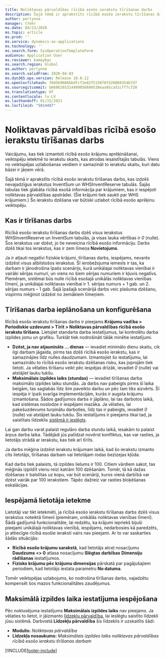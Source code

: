 ```yaml
---
title: Noliktavas pārvaldības rīcībā esošo ierakstu tīrīšanas darbs
description: Šajā tēmā ir aprakstīts rīcībā esošo ierakstu tīrīšanas darbs, kas palīdz uzlabot sistēmas veiktspēju, identificējot un dzēšot saistītus, bet nevajadzīgus ierakstus.
author: perlynne
manager: tfehr
ms.date: 04/23/2020
ms.topic: article
ms.prod: ''
ms.service: dynamics-ax-applications
ms.technology: ''
ms.search.form: SysOperationTemplateForm
audience: Application User
ms.reviewer: kamaybac
ms.search.region: Global
ms.author: perlynne
ms.search.validFrom: 2020-04-03
ms.dyn365.ops.version: Release 10.0.12
ms.openlocfilehash: f045b9686bbdfcf3e82f5158f0fd28860354b7d7
ms.sourcegitcommit: b6686265314499056690538eaa95ca51cff7c720
ms.translationtype: HT
ms.contentlocale: lv-LV
ms.lasthandoff: 01/15/2021
ms.locfileid: "5014487"
---
```

# <a name="warehouse-management-on-hand-entries-cleanup-job"></a>Noliktavas pārvaldības rīcībā esošo ierakstu tīrīšanas darbs

Vaicājumu, kas tiek izmantoti rīcībā esošo krājumu aprēķināšanai, veiktspēju ietekmē to ierakstu skaits, kas atrodas iesaistītajās tabulās. Viens no veiktspējas uzlabošanas veidiem ir samazināt to ierakstu skaitu, kuri datu bāzei ir jāņem vērā.

Šajā tēmā ir aprakstīts rīcībā esošo ierakstu tīrīšanas darbs, kas izdzēš nevajadzīgus ierakstus InventSum un WHSInventReserve tabulās. Šajās tabulas tiek glabāta rīcībā esošā informācija par krājumiem, kas ir iespējoti noliktavas pārvaldības apstrādei. (Šie krājumi tiek saukti par WHS krājumiem.) Šo ierakstu dzēšana var būtiski uzlabot rīcībā esošo aprēķinu veiktspēju.

## <a name="what-the-cleanup-job-does"></a>Kas ir tīrīšanas darbs

Rīcībā esošo ierakstu tīrīšanas darbs dzēš visus ierakstus WHSInventReserve un InventSum tabulās, ja visas lauka vērtības ir *0* (nulle). Šos ierakstus var dzēst, jo tie neveicina rīcībā esošo informāciju. Darbs dzēš tikai tos ierakstus, kas ir zem līmeņa **Novietojums**.

Ja ir atļauti negatīvi fiziskie krājumi, tīrīšanas darbs, iespējams, nevarēs izdzēst visus atbilstošos ierakstus. Šī ierobežojuma iemesls ir tas, ka darbam ir jānodrošina īpašs scenārijs, kurā unikālajai noliktavas vienībai ir vairāki sērijas numuri, un viens no šiem sērijas numuriem ir kļuvis negatīvs. Piemēram, sistēmai būs nulle rīcībā esošajā unikālās noliktavas vienības līmenī, ja unikālajai noliktavas vienībai ir 1. sērijas numurs + 1 gab. un 2. sērijas numurs – 1 gab. Šajā īpašajā scenārijā darbs veic plašuma dzēšanu, vispirms mēģinot izdzēst no zemākiem līmeņiem.

## <a name="schedule-and-configure-the-cleanup-job"></a>Tīrīšanas darba ieplānošana un konfigurēšana

Rīcībā esošo ierakstu tīrīšanas darbs ir pieejams **Krājumu vadība \> Periodiskie uzdevumi \> Tīrīt \> Noliktavas pārvaldības rīcībā esošo ierakstu tīrīšana**. Lietojiet standarta darba iestatījumus, lai kontrolētu darba izpildes jomu un grafiku. Turklāt tiek nodrošināti tālāk minētie iestatījumi.

- **Dzēst, ja nav atjaunināts ... dienas** — ievadiet minimālo dienu skaitu, cik ilgi darbam jāgaida, pirms tas dzēš rīcībā esošo ierakstu, kas ir samazinājies līdz nulles daudzumam. Izmantojiet šo iestatījumu, lai samazinātu to rīcībā esošo ierakstu dzēšanas risku, kas joprojām tiek lietoti. Ja vēlaties tīrīšanu veikt pēc iespējas drīzāk, ievadiet *0* (nulle) vai atstājiet lauku tukšu.
- **Maksimālais izpildes laiks (stundas)** — ievadiet tīrīšanas darba maksimālo izpildes laiku stundās. Ja darbs nav pabeigts pirms šī laika beigām, tas saglabās līdz šim paveikto darbu un pēc tam tiks aizvērts. Šī iespēja ir īpaši svarīga implementācijām, kurās ir augsta krājumu izmantošana. Šādos gadījumos darbs ir jāplāno, lai tas darbotos laikā, kad sistēmas noslodze ir iespējami mazāka. Ja vēlaties, lai pakešuzdevums turpinātu darboties, līdz tas ir pabeigts, ievadiet *0* (nulle) vai atstājiet lauku tukšu. Šis iestatījums ir pieejams tikai tad, ja saistītais līdzeklis [sistēmā ir ieslēgts](#max-execution-time).

Lai gan darbu varat palaist regulāro darba stundu laikā, iesakām to palaist ārpus darba laika. Tādējādi jūs palīdzat novērst konfliktus, kas var rasties, ja lietotājs strādā ar ierakstu, kas tiek arī tīrīts.

Ja darbs mēģina izdzēst ierakstu krājumam laikā, kad šo ierakstu izmanto cits lietotājs, tīrīšanas darbam vai lietotājam rodas bezizejas kļūda.

Kad darbs tiek palaists, tā izpildes lielums ir 100. Citiem vārdiem sakot, tas mēģinās izpildīt vienu reizi katrām 100 dzēšanām. Tomēr, tā kā dažas dzēšanas ir balstītas uz kopu, var būt scenāriji, kuros vienā darbībā var dzēst vairāk par 100 ierakstiem. Tāpēc dažreiz var rasties bloķēšanas eskalācijas.

## <a name="possible-user-impact"></a>Iespējamā lietotāja ietekme

Lietotāji var tikt ietekmēti, ja rīcībā esošo ierakstu tīrīšanas darbs dzēš visus ierakstus noteiktā līmenī (piemēram, unikālās noliktavas vienības līmenī). Šādā gadījumā funkcionalitāte, lai redzētu, ka krājumi iepriekš bijuši pieejami unikālajā noliktavas vienībā, iespējams, nedarbosies kā paredzēts, jo attiecīgie rīcībā esošie ieraksti vairs nav pieejami. Ar to var saskarties šādās situācijās:

- **Rīcībā esošo krājumu sarakstā**, kad lietotājs atceļ nosacījumu **Daudzums \<\> 0** atlasa nosacījumu **Slēgtas darbības** **Dimensiju rādīšanas** iestatījumos.
- **Fizisko krājumu pēc krājumu dimensijas** pārskatā par pagājušajiem periodiem, kad lietotājs iestata parametru **No datuma**.

Tomēr veiktspējas uzlabojums, ko nodrošina tīrīšanas darbs, vajadzētu kompensēt šos mazos funkcionalitātes zaudējumus.

## <a name="make-the-maximum-execution-time-setting-available"></a><a name="max-execution-time"></a>Maksimālā izpildes laika iestatījuma iespējošana

Pēc noklusējuma iestatījums **Maksimālais izpildes laiks** nav pieejams. Ja vēlaties to lietot, ir jāizmanto [līdzekļu pārvaldība](../../fin-ops-core/fin-ops/get-started/feature-management/feature-management-overview.md), lai ieslēgtu saistīto līdzekli jūsu sistēmā. Darbvietā **Līdzekļu pārvaldība** šis līdzeklis ir uzskaitīts šādi:

- **Modulis:** *Noliktavas pārvaldība*
- **Līdzekļa nosaukums:** *Maksimālais izpildes laiks noliktavas pārvaldības rīcībā esošo ierakstu tīrīšanas darbam*


[!INCLUDE[footer-include](../../includes/footer-banner.md)]